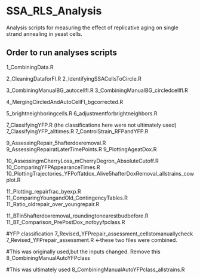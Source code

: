 # SSA_RLS_Analysis
Analysis scripts for measuring the effect of replicative aging on single strand annealing in yeast cells.

## Order to run analyses scripts
1_CombiningData.R

2_CleaningDataforFl.R
2_IdentifyingSSACellsToCircle.R

3_CombiningManualBG_autocellfl.R
3_CombiningManualBG_circledcellfl.R

4_MergingCircledAndAutoCellFl_bgcorrected.R

5_brightneighboringcells.R
6_adjustmentforbrightneighbors.R

7_ClassifyingYFP.R  (the classifications here were not ultimately used)
7_ClassifyingYFP_alltimes.R
7_ControlStrain_RFPandYFP.R

9_AssessingRepair_5hafterdoxremoval.R
9_AssessingRepairatLaterTimePoints.R
9_PlottingAgeatDox.R

10_AssessingmCherryLoss_mCherryDegron_AbsoluteCutoff.R
10_ComparingYFPAppearanceTimes.R
10_PlottingTrajectories_YFPoffatdox_Alive5hafterDoxRemoval_allstrains_cowplot.R

11_Plotting_repairfrac_byexp.R
11_ComparingYoungandOld_ContingencyTables.R
11_Ratio_oldrepair_over_youngrepair.R

11_BTin5hafterdoxremoval_roundingtonearestbudbefore.R
11_BT_Comparison_PrePostDox_notbyyfpclass.R




#YFP classification
7_Revised_YFPrepair_assessment_cellstomanuallycheck
7_Revised_YFPrepair_assessment.R
<-these two files were combined.

#This was originally used,but the inputs changed. Remove this
8_CombiningManualAutoYFPclass

#This was ultimately used
8_CombiningManualAutoYFPclass_allstrains.R



